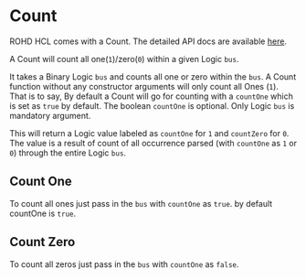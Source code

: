 # Count

ROHD HCL comes with a Count.  The detailed API docs are available [here](https://intel.github.io/rohd-hcl/rohd_hcl/Count-class.html).

A Count will count all one(`1`)/zero(`0`) within a given Logic `bus`.

It takes a Binary Logic `bus` and counts all one or zero within the `bus`. A Count function without any constructor arguments will only count all Ones (`1`).
That is to say, By default a Count will go for counting with a `countOne` which is set as `true` by default. 
The boolean `countOne` is optional. Only Logic `bus` is mandatory argument.

This will return a Logic value labeled as `countOne` for `1` and `countZero` for `0`. The value is a result of count of all occurrence parsed (with `countOne` as `1` or `0`) through the entire Logic `bus`.

## Count One

To count all ones just pass in the `bus` with `countOne` as `true`. by default countOne is `true`.

## Count Zero

To count all zeros just pass in the `bus` with `countOne` as `false`.
